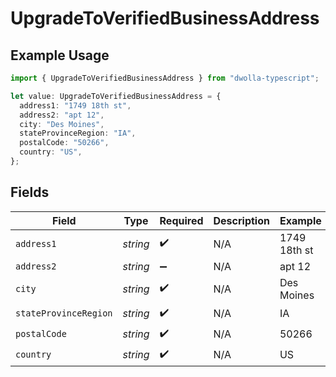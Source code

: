 # UpgradeToVerifiedBusinessAddress

## Example Usage

```typescript
import { UpgradeToVerifiedBusinessAddress } from "dwolla-typescript";

let value: UpgradeToVerifiedBusinessAddress = {
  address1: "1749 18th st",
  address2: "apt 12",
  city: "Des Moines",
  stateProvinceRegion: "IA",
  postalCode: "50266",
  country: "US",
};
```

## Fields

| Field                 | Type                  | Required              | Description           | Example               |
| --------------------- | --------------------- | --------------------- | --------------------- | --------------------- |
| `address1`            | *string*              | :heavy_check_mark:    | N/A                   | 1749 18th st          |
| `address2`            | *string*              | :heavy_minus_sign:    | N/A                   | apt 12                |
| `city`                | *string*              | :heavy_check_mark:    | N/A                   | Des Moines            |
| `stateProvinceRegion` | *string*              | :heavy_check_mark:    | N/A                   | IA                    |
| `postalCode`          | *string*              | :heavy_check_mark:    | N/A                   | 50266                 |
| `country`             | *string*              | :heavy_check_mark:    | N/A                   | US                    |